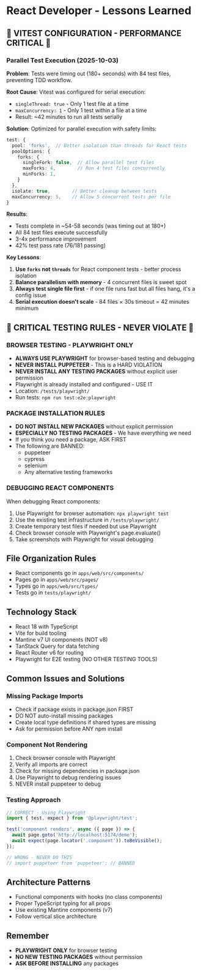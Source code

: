 # React Developer - Lessons Learned

## 🚨 VITEST CONFIGURATION - PERFORMANCE CRITICAL 🚨

### Parallel Test Execution (2025-10-03)
**Problem**: Tests were timing out (180+ seconds) with 84 test files, preventing TDD workflow.

**Root Cause**: Vitest was configured for serial execution:
- `singleThread: true` - Only 1 test file at a time
- `maxConcurrency: 1` - Only 1 test within a file at a time
- Result: ~42 minutes to run all tests serially

**Solution**: Optimized for parallel execution with safety limits:
```typescript
test: {
  pool: 'forks',  // Better isolation than threads for React tests
  poolOptions: {
    forks: {
      singleFork: false,  // Allow parallel test files
      maxForks: 4,        // Run 4 test files concurrently
      minForks: 1,
    }
  },
  isolate: true,        // Better cleanup between tests
  maxConcurrency: 5,    // Allow 5 concurrent tests per file
}
```

**Results**:
- Tests complete in ~54-58 seconds (was timing out at 180+)
- All 84 test files execute successfully
- 3-4x performance improvement
- 42% test pass rate (76/181 passing)

**Key Lessons**:
1. **Use `forks` not `threads`** for React component tests - better process isolation
2. **Balance parallelism with memory** - 4 concurrent files is sweet spot
3. **Always test single file first** - if one file runs fast but all files hang, it's a config issue
4. **Serial execution doesn't scale** - 84 files × 30s timeout = 42 minutes minimum

## 🚨 CRITICAL TESTING RULES - NEVER VIOLATE 🚨

### BROWSER TESTING - PLAYWRIGHT ONLY
- **ALWAYS USE PLAYWRIGHT** for browser-based testing and debugging
- **NEVER INSTALL PUPPETEER** - This is a HARD VIOLATION
- **NEVER INSTALL ANY TESTING PACKAGES** without explicit user permission
- Playwright is already installed and configured - USE IT
- Location: `/tests/playwright/`
- Run tests: `npm run test:e2e:playwright`

### PACKAGE INSTALLATION RULES
- **DO NOT INSTALL NEW PACKAGES** without explicit permission
- **ESPECIALLY NO TESTING PACKAGES** - We have everything we need
- If you think you need a package, ASK FIRST
- The following are BANNED:
  - puppeteer
  - cypress  
  - selenium
  - Any alternative testing frameworks

### DEBUGGING REACT COMPONENTS
When debugging React components:
1. Use Playwright for browser automation: `npx playwright test`
2. Use the existing test infrastructure in `/tests/playwright/`
3. Create temporary test files if needed but use Playwright
4. Check browser console with Playwright's page.evaluate()
5. Take screenshots with Playwright for visual debugging

## File Organization Rules
- React components go in `apps/web/src/components/`
- Pages go in `apps/web/src/pages/`
- Types go in `apps/web/src/types/`
- Tests go in `tests/playwright/`

## Technology Stack
- React 18 with TypeScript
- Vite for build tooling
- Mantine v7 UI components (NOT v8)
- TanStack Query for data fetching
- React Router v6 for routing
- Playwright for E2E testing (NO OTHER TESTING TOOLS)

## Common Issues and Solutions

### Missing Package Imports
- Check if package exists in package.json FIRST
- DO NOT auto-install missing packages
- Create local type definitions if shared types are missing
- Ask for permission before ANY npm install

### Component Not Rendering
1. Check browser console with Playwright
2. Verify all imports are correct
3. Check for missing dependencies in package.json
4. Use Playwright to debug rendering issues
5. NEVER install puppeteer to debug

### Testing Approach
```typescript
// CORRECT - Using Playwright
import { test, expect } from '@playwright/test';

test('component renders', async ({ page }) => {
  await page.goto('http://localhost:5174/demo');
  await expect(page.locator('.component')).toBeVisible();
});

// WRONG - NEVER DO THIS
// import puppeteer from 'puppeteer'; // BANNED
```

## Architecture Patterns
- Functional components with hooks (no class components)
- Proper TypeScript typing for all props
- Use existing Mantine components (v7)
- Follow vertical slice architecture

## Remember
- **PLAYWRIGHT ONLY** for browser testing
- **NO NEW TESTING PACKAGES** without permission
- **ASK BEFORE INSTALLING** any packages